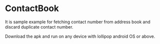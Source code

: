 # ContactBook
It is sample example for fetching contact number from address book and discard duplicate contact number.

Download the apk and run on any device with lollipop android OS or above.


